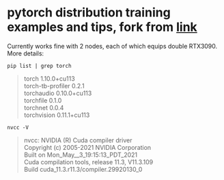 # pytorch distribution training examples and tips, fork from [link](https://github.com/yangkky/distributed_tutorial)

Currently works fine with 2 nodes, each of which equips double RTX3090.
More details:
```
pip list | grep torch
```
> torch                              1.10.0+cu113\
 torch-tb-profiler                  0.2.1\
 torchaudio                         0.10.0+cu113\
 torchfile                          0.1.0\
 torchnet                           0.0.4\
 torchvision                        0.11.1+cu113

```
nvcc -V
```
> nvcc: NVIDIA (R) Cuda compiler driver\
Copyright (c) 2005-2021 NVIDIA Corporation\
Built on Mon_May__3_19:15:13_PDT_2021\
Cuda compilation tools, release 11.3, V11.3.109\
Build cuda_11.3.r11.3/compiler.29920130_0